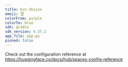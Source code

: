 ```yaml
---
title: Evo Ukiyoe
emoji: 🏆
colorFrom: purple
colorTo: blue
sdk: gradio
sdk_version: 4.37.2
app_file: app.py
pinned: false
---
```


Check out the configuration reference at https://huggingface.co/docs/hub/spaces-config-reference
